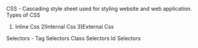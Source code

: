 CSS - Cascading style sheet used for styling website and web application.
Types of CSS
1) Inline Css
2)Internal Css
3)External Css

Selectors -
Tag Selectors
Class Selectors
Id Selectors
